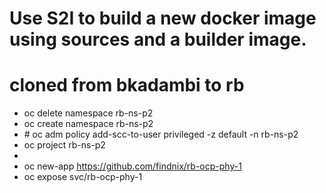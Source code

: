 # Use S2I to build a new docker image using sources and a builder image.
# cloned from bkadambi to rb

- oc delete namespace rb-ns-p2
- oc create namespace rb-ns-p2
- \# oc adm policy add-scc-to-user privileged -z default -n rb-ns-p2
- oc project  rb-ns-p2
-
- oc new-app https://github.com/findnix/rb-ocp-phy-1
- oc expose svc/rb-ocp-phy-1

